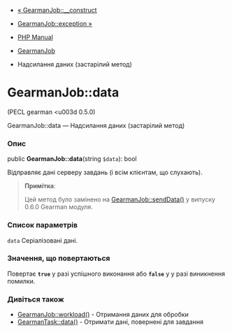 - [« GearmanJob::\_\_construct](gearmanjob.construct.md)
- [GearmanJob::exception »](gearmanjob.exception.md)

- [PHP Manual](index.md)
- [GearmanJob](class.gearmanjob.md)
- Надсилання даних (застарілий метод)

# GearmanJob::data

(PECL gearman \<u003d 0.5.0)

GearmanJob::data — Надсилання даних (застарілий метод)

### Опис

public **GearmanJob::data**(string `$data`): bool

Відправляє дані серверу завдань (і всім клієнтам, що слухають).

> **Примітка**:
>
> Цей метод було замінено на
> [GearmanJob::sendData()](gearmanjob.senddata.md) у випуску 0.6.0
> Gearman модуля.

### Список параметрів

`data`
Серіалізовані дані.

### Значення, що повертаються

Повертає **`true`** у разі успішного виконання або **`false`** у
у разі виникнення помилки.

### Дивіться також

- [GearmanJob::workload()](gearmanjob.workload.md) - Отримання
даних для обробки
- [GearmanTask::data()](gearmantask.data.md) - Отримати дані,
повернені для завдання
